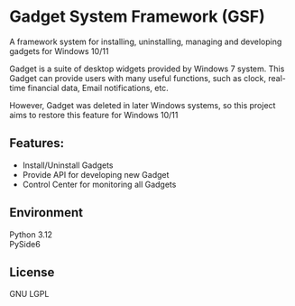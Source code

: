 # Gadget System Framework (GSF)   
A framework system for installing, uninstalling, managing and developing gadgets for Windows 10/11  
  
Gadget is a suite of desktop widgets provided by Windows 7 system. This Gadget can provide users with many useful functions, such as clock, real-time financial data, Email notifications, etc.  
  
However, Gadget was deleted in later Windows systems, so this project aims to restore this feature for Windows 10/11

## Features:
* Install/Uninstall Gadgets
* Provide API for developing new Gadget
* Control Center for monitoring all Gadgets

## Environment
Python 3.12  
PySide6  

## License
GNU LGPL

